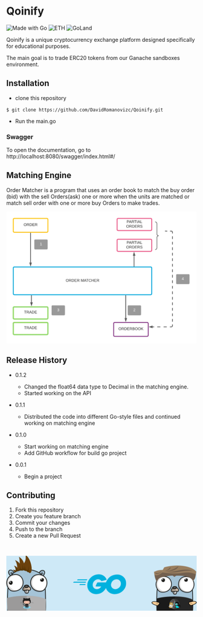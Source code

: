 # Qoinify

![Made with Go](https://img.shields.io/badge/Go-00ADD8?style=for-the-badge&logo=go&logoColor=white)
![ETH](https://img.shields.io/badge/Ethereum-3C3C3D?style=for-the-badge&logo=Ethereum&logoColor=white)
![GoLand](https://img.shields.io/badge/GoLand-0f0f0f?&style=for-the-badge&logo=goland&logoColor=white)

Qoinify is a unique cryptocurrency exchange platform designed specifically for educational purposes.

The main goal is to trade ERC20 tokens from our Ganache sandboxes environment.

## Installation

- clone this repository

```shell
$ git clone https://github.com/DavidRomanovizc/Qoinify.git
```

- Run the main.go

### Swagger
To open the documentation, go to
http://localhost:8080/swagger/index.html#/

## Matching Engine

Order Matcher is a program that uses an order book to match the buy order (bid) with the sell Orders(ask) one or more
when the units are matched or match sell order with one or more buy Orders to make trades.

![img.png](img/matching_engine.png)

## Release History

- 0.1.2
    - Changed the float64 data type to Decimal in the matching engine.
    - Started working on the API

- 0.1.1
    - Distributed the code into different Go-style files and continued working on matching engine

- 0.1.0
    - Start working on matching engine
    - Add GitHub workflow for build go project

- 0.0.1
    - Begin a project

## Contributing

1. Fork this repository
2. Create you feature branch
3. Commit your changes
4. Push to the branch
5. Create a new Pull Request

<br>

![img.png](img/banner.png)
